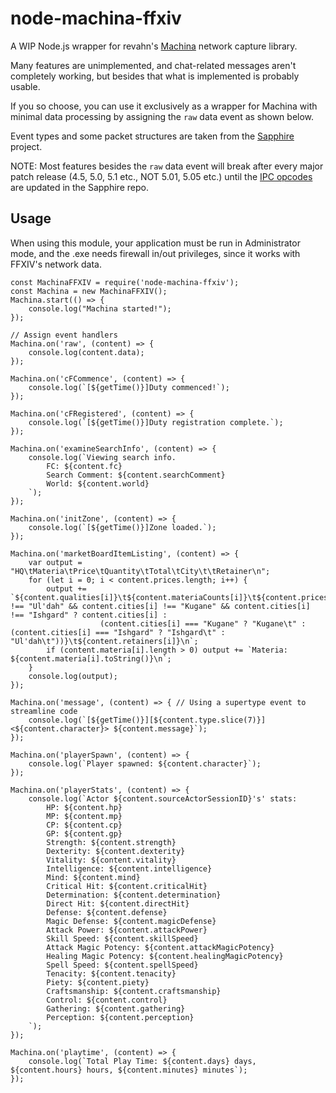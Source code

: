 # node-machina-ffxiv
A WIP Node.js wrapper for revahn's [Machina](https://github.com/ravahn/machina) network capture library.

Many features are unimplemented, and chat-related messages aren't completely working, but besides that what is implemented is probably usable.

If you so choose, you can use it exclusively as a wrapper for Machina with minimal data processing by assigning the `raw` data event as shown below.

Event types and some packet structures are taken from the [Sapphire](https://github.com/SapphireServer/Sapphire) project.

NOTE: Most features besides the `raw` data event will break after every major patch release (4.5, 5.0, 5.1 etc., NOT 5.01, 5.05 etc.) until the [IPC opcodes](https://github.com/SapphireServer/Sapphire/blob/develop/src/common/Network/PacketDef/Ipcs.h) are updated in the Sapphire repo.

## Usage
When using this module, your application must be run in Administrator mode, and the .exe needs firewall in/out privileges, since it works with FFXIV's network data.

```
const MachinaFFXIV = require('node-machina-ffxiv');
const Machina = new MachinaFFXIV();
Machina.start(() => {
    console.log("Machina started!");
});

// Assign event handlers
Machina.on('raw', (content) => {
    console.log(content.data);
});

Machina.on('cFCommence', (content) => {
    console.log(`[${getTime()}]Duty commenced!`);
});

Machina.on('cFRegistered', (content) => {
    console.log(`[${getTime()}]Duty registration complete.`);
});

Machina.on('examineSearchInfo', (content) => {
    console.log(`Viewing search info.
        FC: ${content.fc}
        Search Comment: ${content.searchComment}
        World: ${content.world}
    `);
});

Machina.on('initZone', (content) => {
    console.log(`[${getTime()}]Zone loaded.`);
});

Machina.on('marketBoardItemListing', (content) => {
    var output = "HQ\tMateria\tPrice\tQuantity\tTotal\tCity\t\tRetainer\n";
    for (let i = 0; i < content.prices.length; i++) {
        output += `${content.qualities[i]}\t${content.materiaCounts[i]}\t${content.prices[i]}\t${content.quantities[i]}\t\t${content.totals[i]}\t${content.cities[i] !== "Ul'dah" && content.cities[i] !== "Kugane" && content.cities[i] !== "Ishgard" ? content.cities[i] :
                    (content.cities[i] === "Kugane" ? "Kugane\t" : (content.cities[i] === "Ishgard" ? "Ishgard\t" : "Ul'dah\t"))}\t${content.retainers[i]}\n`;
        if (content.materia[i].length > 0) output += `Materia: ${content.materia[i].toString()}\n`;
    }
    console.log(output);
});

Machina.on('message', (content) => { // Using a supertype event to streamline code
    console.log(`[${getTime()}][${content.type.slice(7)}]<${content.character}> ${content.message}`);
});

Machina.on('playerSpawn', (content) => {
    console.log(`Player spawned: ${content.character}`);
});

Machina.on('playerStats', (content) => {
    console.log(`Actor ${content.sourceActorSessionID}'s' stats:
        HP: ${content.hp}
        MP: ${content.mp}
        CP: ${content.cp}
        GP: ${content.gp}
        Strength: ${content.strength}
        Dexterity: ${content.dexterity}
        Vitality: ${content.vitality}
        Intelligence: ${content.intelligence}
        Mind: ${content.mind}
        Critical Hit: ${content.criticalHit}
        Determination: ${content.determination}
        Direct Hit: ${content.directHit}
        Defense: ${content.defense}
        Magic Defense: ${content.magicDefense}
        Attack Power: ${content.attackPower}
        Skill Speed: ${content.skillSpeed}
        Attack Magic Potency: ${content.attackMagicPotency}
        Healing Magic Potency: ${content.healingMagicPotency}
        Spell Speed: ${content.spellSpeed}
        Tenacity: ${content.tenacity}
        Piety: ${content.piety}
        Craftsmanship: ${content.craftsmanship}
        Control: ${content.control}
        Gathering: ${content.gathering}
        Perception: ${content.perception}
    `);
});

Machina.on('playtime', (content) => {
    console.log(`Total Play Time: ${content.days} days, ${content.hours} hours, ${content.minutes} minutes`);
});
```
